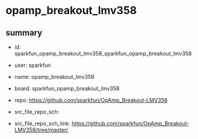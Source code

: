 # opamp_breakout_lmv358
 
## summary 
* id: sparkfun_opamp_breakout_lmv358_sparkfun_opamp_breakout_lmv358
* user: sparkfun
* name: opamp_breakout_lmv358
* board: sparkfun_opamp_breakout_lmv358
* repo: https://github.com/sparkfun/OpAmp_Breakout-LMV358



* src_file_repo_sch: 
* src_file_repo_sch_link: https://github.com/sparkfun/OpAmp_Breakout-LMV358/tree/master/






